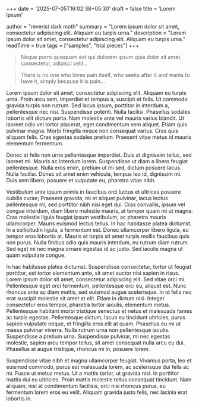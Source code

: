 +++
date = '2025-07-05T16:02:38+05:30'
draft = false
title = 'Lorem Ipsum'

author = "reverist dark moth"
summary = "Lorem ipsum dolor sit amet, consectetur adipiscing elit. Aliquam eu turpis urna."
description = "Lorem ipsum dolor sit amet, consectetur adipiscing elit. Aliquam eu turpis urna."
readTime = true
tags = ["samples", "trial pieces"]
+++

> Neque porro quisquam est qui dolorem ipsum quia dolor sit amet,
> consectetur, adipisci velit...

> There is no one who loves pain itself, who seeks after it and wants
> to have it, simply because it is pain...

Lorem ipsum dolor sit amet, consectetur adipiscing elit. Aliquam eu
turpis urna. Proin arcu sem, imperdiet et tempus a, suscipit et
felis. Ut commodo gravida turpis non rutrum. Sed lacus ipsum,
porttitor in interdum a, pellentesque nec nisi. Suspendisse
potenti. Nulla facilisi. Phasellus sodales lobortis elit dictum
porta. Nam molestie ante vel mauris varius blandit. Ut laoreet odio
vel tortor placerat, eget condimentum sem aliquet. Etiam quis pulvinar
magna. Morbi fringilla neque non consequat varius. Cras quis aliquam
felis. Cras egestas sodales pretium. Praesent vitae metus id mauris
elementum fermentum.

Donec at felis non urna pellentesque imperdiet. Duis at dignissim
tellus, sed laoreet mi. Mauris ac interdum lorem. Suspendisse ut diam
a libero feugiat pellentesque. Nulla eros enim, pretium ut mi sed,
dictum posuere lacus. Nulla facilisi. Donec sit amet enim vehicula,
tempus leo id, dignissim mi. Duis sem libero, posuere et vulputate eu,
pharetra vitae nibh.

Vestibulum ante ipsum primis in faucibus orci luctus et ultrices
posuere cubilia curae; Praesent gravida, mi et aliquet pulvinar, lacus
lectus pellentesque mi, sed porttitor nibh nisi eget dui. Cras
convallis, ipsum vel congue interdum, diam libero molestie mauris, at
tempor quam mi ut magna. Cras molestie ligula feugiat ipsum
vestibulum, ac pharetra mauris ullamcorper. Mauris euismod lectus
tellus. In hac habitasse platea dictumst. In a sollicitudin ligula, a
fermentum est. Donec ullamcorper libero ligula, eu tempor eros
lobortis at. Mauris et turpis sit amet turpis mollis faucibus quis non
purus. Nulla finibus odio quis mauris interdum, eu rutrum diam
rutrum. Sed eget mi nec magna ornare egestas id ac justo. Sed iaculis
magna ut quam vulputate congue.

In hac habitasse platea dictumst. Suspendisse consectetur, tortor ut
feugiat porttitor, est tortor elementum ante, sit amet auctor nisi
sapien in risus. Lorem ipsum dolor sit amet, consectetur adipiscing
elit. Sed vitae orci mi. Pellentesque eget orci fermentum,
pellentesque orci eu, aliquet est. Nunc rhoncus ante ac diam mattis,
sed euismod augue scelerisque. In id felis nec erat suscipit molestie
sit amet at elit. Etiam in dictum nisi. Integer consectetur eros
tempor, pharetra tortor iaculis, elementum metus. Pellentesque
habitant morbi tristique senectus et netus et malesuada fames ac
turpis egestas. Pellentesque dictum, lacus eu tincidunt ultricies,
purus sapien vulputate neque, et fringilla eros elit at
quam. Phasellus eu mi ut massa pulvinar viverra. Nulla rutrum urna non
pellentesque iaculis. Suspendisse a pretium urna. Suspendisse
pulvinar, mi nec egestas molestie, sapien arcu tempor tellus, sit amet
consequat nulla arcu eu dui. Phasellus at augue tristique, rhoncus mi
in, posuere lorem.

Suspendisse vitae nibh et magna ullamcorper feugiat. Vivamus porta,
leo et euismod commodo, purus est malesuada lorem, ac scelerisque dui
felis ac mi. Fusce ut metus metus. Ut a mattis tortor, ut gravida
nisi. In porttitor mattis dui eu ultricies. Proin mattis molestie
tellus consequat tincidunt. Nam aliquam, nisl at condimentum
facilisis, orci nisi rhoncus purus, eu fermentum lorem eros eu
velit. Aliquam gravida justo felis, nec lacinia erat lobortis in.
